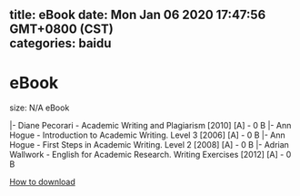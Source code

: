 
title: eBook
date: Mon Jan 06 2020 17:47:56 GMT+0800 (CST)    
categories: baidu
---

# eBook
size: N/A
 eBook
 
|- Diane Pecorari - Academic Writing and Plagiarism [2010] [A] - 0 B
|- Ann Hogue - Introduction to Academic Writing. Level 3 [2006] [A] - 0 B
|- Ann Hogue - First Steps in Academic Writing. Level 2 [2008] [A] - 0 B
|- Adrian Wallwork - English for Academic Research. Writing Exercises [2012] [A] - 0 B

[How to download](https://bpcam.bemobtrk.com/go/2ceec3aa-1ca2-46d6-b9ff-aaa5c184517c?jno=1423)